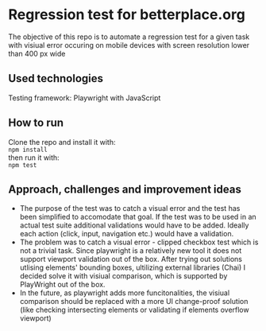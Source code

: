 # Regression test for betterplace.org
The objective of this repo is to automate a regression test for a given task with visiual error occuring on mobile devices with screen resolution lower than 400 px wide

## Used technologies
Testing framework: Playwright with JavaScript

## How to run
Clone the repo and install it with:  
`npm install`  
then run it with:    
`npm test`

## Approach, challenges and improvement ideas
- The purpose of the test was to catch a visual error and the test has been simplified to accomodate that goal. If the test was to be used in an actual test suite additional validations would have to be added. Ideally each action (click, input, navigation etc.) would have a validation.
- The problem was to catch a visual error - clipped checkbox test which is not a trivial task. Since playwright is a relatively new tool it does not support viewport validation out of the box. After trying out solutions utlising elements' bounding boxes, ultilizing external libraries (Chai) I decided solve it with visiual comparison, which is supported by PlayWright out of the box.
- In the future, as playwright adds more funcitonalities, the visiual comparison should be replaced with a more UI change-proof solution (like checking intersecting elements or validating if elements overflow viewport) 